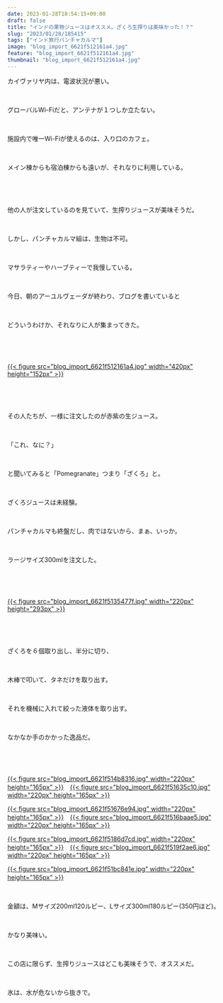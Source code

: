 ```yaml
---
date: 2023-01-28T18:54:15+09:00
draft: false
title: "インドの果物ジュースはオススメ。ざくろ生搾りは美味かった！？"
slug: "2023/01/28/185415"
tags: ["インド旅行パンチャカルマ"]
image: "blog_import_6621f512161a4.jpg"
feature: "blog_import_6621f512161a4.jpg"
thumbnail: "blog_import_6621f512161a4.jpg"
---
```

<p>カイヴァリヤ内は、電波状況が悪い。</p><p> </p><p>グローバルWi-Fiだと、アンテナが１つしか立たない。</p><p> </p><p>施設内で唯一Wi-Fiが使えるのは、入り口のカフェ。</p><p> </p><p>メイン棟からも宿泊棟からも遠いが、それなりに利用している。</p><p> </p><p> </p><p>他の人が注文しているのを見ていて、生搾りジュースが美味そうだ。</p><p> </p><p>しかし、パンチャカルマ組は、生物は不可。</p><p> </p><p>マサラティーやハーブティーで我慢している。</p><p> </p><p>今日、朝のアーユルヴェーダが終わり、ブログを書いていると</p><p> </p><p>どういうわけか、それなりに人が集まってきた。</p><p> </p><p> </p><p><a href="blog_import_6621f512161a4.jpg">{{< figure src="blog_import_6621f512161a4.jpg" width="420px" height="152px" >}}</a></p><p> </p><p> </p><p>その人たちが、一様に注文したのが赤紫の生ジュース。</p><p> </p><p>「これ、なに？」</p><p> </p><p>と聞いてみると「Pomegranate」つまり「ざくろ」と。</p><p> </p><p>ざくろジュースは未経験。</p><p> </p><p>パンチャカルマも終盤だし、肉ではないから、まぁ、いっか。</p><p> </p><p>ラージサイズ300mlを注文した。</p><p> </p><p> </p><p><a href="blog_import_6621f5135477f.jpg">{{< figure src="blog_import_6621f5135477f.jpg" width="220px" height="293px" >}}</a></p><p> </p><p> </p><p>ざくろを６個取り出し、半分に切り、</p><p> </p><p>木棒で叩いて、タネだけを取り出す。</p><p> </p><p>それを機械に入れて絞った液体を取り出す。</p><p> </p><p>なかなか手のかかった逸品だ。</p><p> </p><p> </p><p><a href="blog_import_6621f514b8316.jpg">{{< figure src="blog_import_6621f514b8316.jpg" width="220px" height="165px" >}}</a>　<a href="blog_import_6621f51635c10.jpg">{{< figure src="blog_import_6621f51635c10.jpg" width="220px" height="165px" >}}</a></p><p><a href="blog_import_6621f51676e94.jpg">{{< figure src="blog_import_6621f51676e94.jpg" width="220px" height="165px" >}}</a>　<a href="blog_import_6621f516baae5.jpg">{{< figure src="blog_import_6621f516baae5.jpg" width="220px" height="165px" >}}</a></p><p><a href="blog_import_6621f5186d7cd.jpg">{{< figure src="blog_import_6621f5186d7cd.jpg" width="220px" height="165px" >}}</a>　<a href="blog_import_6621f519f2ae6.jpg">{{< figure src="blog_import_6621f519f2ae6.jpg" width="220px" height="165px" >}}</a></p><p><a href="blog_import_6621f51bc841e.jpg">{{< figure src="blog_import_6621f51bc841e.jpg" width="220px" height="165px" >}}</a>　</p><p> </p><p>金額は、Mサイズ200ml120ルピー、Lサイズ300ml180ルピー(350円ほど)。</p><p> </p><p>かなり美味い。</p><p> </p><p>この店に限らず、生搾りジュースはどこも美味そうで、オススメだ。</p><p> </p><p>氷は、水が危ないから抜きで。</p><p> </p><p> </p><p> </p>


